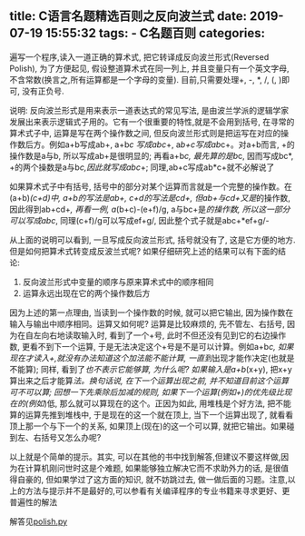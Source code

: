 title: C语言名题精选百则之反向波兰式
date: 2019-07-19 15:55:32
tags:
    - C名题百则
categories:
---
遍写一个程序,读入一道正确的算术式, 把它转译成反向波兰形式(Reversed Polish), 为了方便起见, 假设整道算术式在同一列上, 并且变量只有一个英文字母,不含常数(换言之,所有运算都是一个字母的变量). 目前,只需要处理+, -, *, /, (, )即可, 没有正负号.

说明: 反向波兰形式是用来表示一道表达式的常见写法, 是由波兰学派的逻辑学家发展出来表示逻辑式子用的。它有一个很重要的特性,就是不会用到括号, 在寻常的算术式子中, 运算是写在两个操作数之间, 但反向波兰形式则是把运写在对应的操作数后方。例如a+b写成ab+, a+b*c 写成abc*+, a*b+c写成ab*c+。对a+b而言, +的操作数是a与b, 所以写成ab+是很明显的; 再看a+b*c, 最先算的是b*c, 因而写成bc*, +的两个操数是a与b*c,因此就写成abc*+; 同理,ab+c写成ab*c+就不必解说了

如果算术式子中有括号, 括号中的部分对某个运算而言就是一个完整的操作数。在(a+b)*(c+d)中, a+b的写法是ab+, c+d的写法是cd+, 但ab+与cd+又是*的操作数, 因此得到ab+cd+*, 再看一例, a*(b+c)-(e+f)/g, a与bc+是*的操作数, 所以这一部分可以写成abc*, 同理(c+f)/g可以写成ef+g/, 因此整个式子就是abc+*ef+g/-

从上面的说明可以看到, 一旦写成反向波兰形式, 括号就没有了, 这是它方便的地方. 但是如何把算术式转变成反波兰式呢? 如果仔细研究上述的结果可以有下面的结论:

1. 反向波兰形式中变量的顺序与原来算术式中的顺序相同
2. 运算永远出现在它的两个操作数后方

因为上述的第一点理由, 当读到一个操作数的时候, 就可以把它输出, 因为操作数在输入与输出中顺序相同。运算又如何呢? 运算是比较麻烦的, 先不管左、右括号, 因为在自左向右地读取输入时, 看到了一个+号, 此时不但还没有见到它的右边操作数, 更看不到下一个运算, 于是无法决定这个+号是不是可以计算。例如a+b*c, 如果现在才读入+,就没有办法知道这个加法能不能计算, 一直到*出现才能作决定(也就是不能算); 同样, 看到了*也不表示它能够算, 为什么呢? 如果输入是a+b*(x+y), 把x+y算出来之后才能算*法。换句话说, 在下一个运算出现之前, 并不知道目前这个运算可不可以算; 回想一下先乘除后加减的规则, 如果下一个运算(例如+)的优先级比现在的(例如*)低, 那么就可以算现在的这个。正因为如此, 用堆栈是个好方法, 把不能算的运算先推到堆栈中, 于是现在的这一个就在顶上, 当下一个运算出现了, 就看看顶上那一个与下一个的关系, 如果顶上(现在)的这一个可以算, 就把它输出。如果碰到左、右括号又怎么办呢? 

以上就是个简单的提示。其实, 可以在其他的书中找到解答,但建议不要这样做,因为在计算机刚问世时这是个难题, 如果能够独立解决它而不求助外力的话, 是很值得自豪的, 但如果学过了这方面的知识, 就不妨跳过去, 做一做后面的习题。注意,以上的方法与提示并不是最好的,可以参看有关编译程序的专业书籍来寻求更好、更普遍性的解法

解答见[polish.py](https://github.com/dengshilong/C100Problem/blob/master/chapter6/polish.py)
